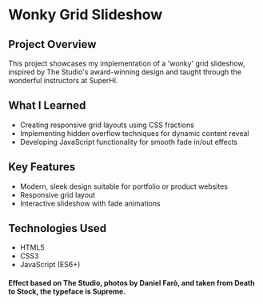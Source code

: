 # Wonky Grid Slideshow

## Project Overview
This project showcases my implementation of a 'wonky' grid slideshow, inspired by The Studio's award-winning design and taught through the wonderful instructors at SuperHi.

## What I Learned
- Creating responsive grid layouts using CSS fractions
- Implementing hidden overflow techniques for dynamic content reveal
- Developing JavaScript functionality for smooth fade in/out effects

## Key Features
- Modern, sleek design suitable for portfolio or product websites
- Responsive grid layout
- Interactive slideshow with fade animations

## Technologies Used
- HTML5
- CSS3
- JavaScript (ES6+)
 
#### Effect based on The Studio, photos by Daniel Farò, and taken from Death to Stock, the typeface is Supreme.